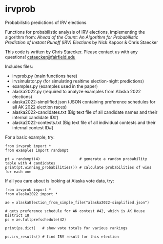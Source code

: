 # irvprob
Probabilistic predictions of IRV elections

Functions for probabilistic analysis of IRV elections, implementing the algorithm from: *Ahead of the Count: An Algorithm for Probabilistic Prediction of Instant Runoff (IRV) Elections* by Nick Kapoor & Chris Staecker

This code is written by Chris Staecker.
Please contact us with any questions! cstaecker@fairfield.edu

Includes files:
 * irvprob.py (main functions here)
 * irvsimulator.py (for simulating realtime election-night predictions)
 * examples.py (examples used in the paper)
 * alaska2022.py (required to analyze examples from Alaska 2022 elections)
 * alaska2022-simplified.json (JSON containing preference schedules for all AK 2022 election races)
 * alaska2022-candidates.txt (Big text file of all candidate names and their internal candidate ID#)
 * alaska2022-contests.txt   (Big text file of all individual contests and their internal contest ID#)

For a basic example, try:
```
from irvprob import *
from examples import randompt

pt = randompt(4)                  # generate a random probability table with 4 candidates
print(pt.winning_probabilities()) # calculate probabilities of wins for each one
```

If all you care about is looking at Alaska vote data, try:
```
from irvprob import *
from alaska2022 import *

ae = alaskaElection_from_simple_file("alaska2022-simplified.json")

# gets preference schedule for AK contest #42, which is AK House District 18
ps = ae.fullprefschedule(42) 

print(ps.dict)   # show vote totals for various rankings

ps.irv_results() # find IRV result for this election

